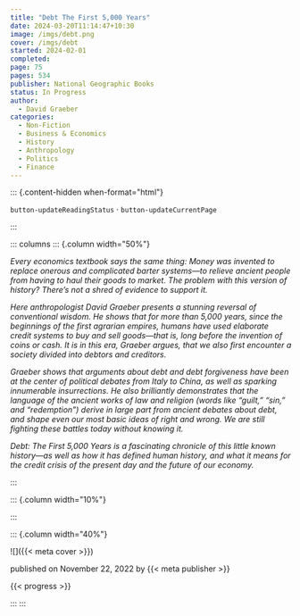 ```yaml
---
title: "Debt The First 5,000 Years"
date: 2024-03-20T11:14:47+10:30
image: /imgs/debt.png
cover: /imgs/debt
started: 2024-02-01
completed: 
page: 75
pages: 534
publisher: National Geographic Books
status: In Progress
author: 
  - David Graeber
categories:
  - Non-Fiction
  - Business & Economics
  - History
  - Anthropology
  - Politics
  - Finance
---
```


::: {.content-hidden when-format="html"}

`button-updateReadingStatus`  · `button-updateCurrentPage`

:::

::: columns
::: {.column width="50%"}

*Every economics textbook says the same thing: Money was invented to replace onerous and complicated barter systems—to relieve ancient people from having to haul their goods to market. The problem with this version of history? There’s not a shred of evidence to support it.*  
  
*Here anthropologist David Graeber presents a stunning reversal of conventional wisdom. He shows that for more than 5,000 years, since the beginnings of the first agrarian empires, humans have used elaborate credit systems to buy and sell goods—that is, long before the invention of coins or cash. It is in this era, Graeber argues, that we also first encounter a society divided into debtors and creditors.*  
  
*Graeber shows that arguments about debt and debt forgiveness have been at the center of political debates from Italy to China, as well as sparking innumerable insurrections. He also brilliantly demonstrates that the language of the ancient works of law and religion (words like “guilt,” “sin,” and “redemption”) derive in large part from ancient debates about debt, and shape even our most basic ideas of right and wrong. We are still fighting these battles today without knowing it.*  
  
*Debt: The First 5,000 Years is a fascinating chronicle of this little known history—as well as how it has defined human history, and what it means for the credit crisis of the present day and the future of our economy.*

:::

::: {.column width="10%"}
<!-- empty column to create gap -->
:::

::: {.column width="40%"}

![]({{< meta cover >}})

published on November 22, 2022 by {{< meta publisher >}}

{{< progress >}}

:::
:::
